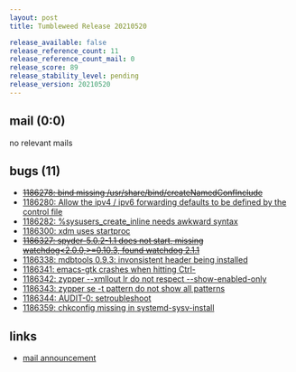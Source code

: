```yaml
---
layout: post
title: Tumbleweed Release 20210520

release_available: false
release_reference_count: 11
release_reference_count_mail: 0
release_score: 89
release_stability_level: pending
release_version: 20210520
---
```


## mail (0:0)

no relevant mails

## bugs (11)

<!--more-->

- ~~[1186278: bind missing /usr/share/bind/createNamedConfInclude](https://bugzilla.opensuse.org/show_bug.cgi?id=1186278)~~
- [1186280: Allow the ipv4 / ipv6 forwarding defaults to be defined by the control file](https://bugzilla.opensuse.org/show_bug.cgi?id=1186280)
- [1186282: %sysusers_create_inline needs awkward syntax](https://bugzilla.opensuse.org/show_bug.cgi?id=1186282)
- [1186300: xdm uses startproc](https://bugzilla.opensuse.org/show_bug.cgi?id=1186300)
- ~~[1186327: spyder-5.0.2-1.1 does not start, missing watchdog<2.0.0,>=0.10.3, found watchdog 2.1.1](https://bugzilla.opensuse.org/show_bug.cgi?id=1186327)~~
- [1186338: mdbtools 0.9.3: invonsistent header being installed](https://bugzilla.opensuse.org/show_bug.cgi?id=1186338)
- [1186341: emacs-gtk crashes when hitting Ctrl-<space>](https://bugzilla.opensuse.org/show_bug.cgi?id=1186341)
- [1186342: zypper --xmllout lr do not respect --show-enabled-only](https://bugzilla.opensuse.org/show_bug.cgi?id=1186342)
- [1186343: zypper se -t pattern do not show all patterns](https://bugzilla.opensuse.org/show_bug.cgi?id=1186343)
- [1186344: AUDIT-0: setroubleshoot](https://bugzilla.opensuse.org/show_bug.cgi?id=1186344)
- [1186359: chkconfig missing in systemd-sysv-install](https://bugzilla.opensuse.org/show_bug.cgi?id=1186359)



## links

- [mail announcement](https://github.com/boombatower/tumbleweed-review/issues/10)

